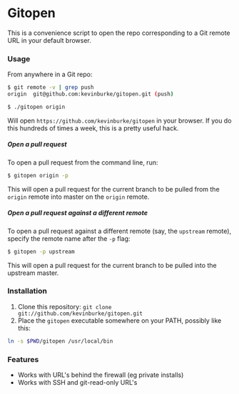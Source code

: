 # Gitopen

This is a convenience script to open the repo corresponding to a Git remote
URL in your default browser.

### Usage

From anywhere in a Git repo:

```bash
$ git remote -v | grep push
origin	git@github.com:kevinburke/gitopen.git (push)

$ ./gitopen origin
```

Will open `https://github.com/kevinburke/gitopen` in your browser. If you do
this hundreds of times a week, this is a pretty useful hack.

##### Open a pull request

To open a pull request from the command line, run:

```bash
$ gitopen origin -p
```

This will open a pull request for the current branch to be pulled from the
`origin` remote into master on the `origin` remote.

##### Open a pull request against a different remote

To open a pull request against a different remote (say, the `upstream` remote),
specify the remote name after the `-p` flag:

```bash
$ gitopen -p upstream
```

This will open a pull request for the current branch to be pulled into the
upstream master.

### Installation

1. Clone this repository: `git clone git://github.com/kevinburke/gitopen.git`
2. Place the `gitopen` executable somewhere on your PATH, possibly like this:

```bash
ln -s $PWD/gitopen /usr/local/bin
```

### Features

* Works with URL's behind the firewall (eg private installs)
* Works with SSH and git-read-only URL's

